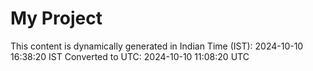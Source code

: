 # My Project

This content is dynamically generated in Indian Time (IST): 2024-10-10 16:38:20 IST
Converted to UTC: 2024-10-10 11:08:20 UTC
